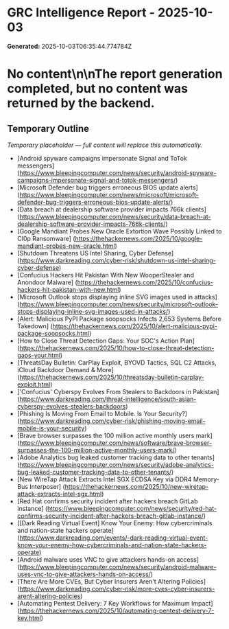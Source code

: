 # GRC Intelligence Report - 2025-10-03
**Generated:** 2025-10-03T06:35:44.774784Z
# No content\n\nThe report generation completed, but no content was returned by the backend.

## Temporary Outline
_Temporary placeholder — full content will replace this automatically._
- [Android spyware campaigns impersonate Signal and ToTok messengers] (https://www.bleepingcomputer.com/news/security/android-spyware-campaigns-impersonate-signal-and-totok-messengers/)
- [Microsoft Defender bug triggers erroneous BIOS update alerts] (https://www.bleepingcomputer.com/news/microsoft/microsoft-defender-bug-triggers-erroneous-bios-update-alerts/)
- [Data breach at dealership software provider impacts 766k clients] (https://www.bleepingcomputer.com/news/security/data-breach-at-dealership-software-provider-impacts-766k-clients/)
- [Google Mandiant Probes New Oracle Extortion Wave Possibly Linked to Cl0p Ransomware] (https://thehackernews.com/2025/10/google-mandiant-probes-new-oracle.html)
- [Shutdown Threatens US Intel Sharing, Cyber Defense] (https://www.darkreading.com/cyber-risk/shutdown-us-intel-sharing-cyber-defense)
- [Confucius Hackers Hit Pakistan With New WooperStealer and Anondoor Malware] (https://thehackernews.com/2025/10/confucius-hackers-hit-pakistan-with-new.html)
- [Microsoft Outlook stops displaying inline SVG images used in attacks] (https://www.bleepingcomputer.com/news/security/microsoft-outlook-stops-displaying-inline-svg-images-used-in-attacks/)
- [Alert: Malicious PyPI Package soopsocks Infects 2,653 Systems Before Takedown] (https://thehackernews.com/2025/10/alert-malicious-pypi-package-soopsocks.html)
- [How to Close Threat Detection Gaps: Your SOC's Action Plan] (https://thehackernews.com/2025/10/how-to-close-threat-detection-gaps-your.html)
- [ThreatsDay Bulletin: CarPlay Exploit, BYOVD Tactics, SQL C2 Attacks, iCloud Backdoor Demand & More] (https://thehackernews.com/2025/10/threatsday-bulletin-carplay-exploit.html)
- ['Confucius' Cyberspy Evolves From Stealers to Backdoors in Pakistan] (https://www.darkreading.com/threat-intelligence/south-asian-cyberspy-evolves-stealers-backdoors)
- [Phishing Is Moving From Email to Mobile. Is Your Security?] (https://www.darkreading.com/cyber-risk/phishing-moving-email-mobile-is-your-security)
- [Brave browser surpasses the 100 million active monthly users mark] (https://www.bleepingcomputer.com/news/software/brave-browser-surpasses-the-100-million-active-monthly-users-mark/)
- [Adobe Analytics bug leaked customer tracking data to other tenants] (https://www.bleepingcomputer.com/news/security/adobe-analytics-bug-leaked-customer-tracking-data-to-other-tenants/)
- [New WireTap Attack Extracts Intel SGX ECDSA Key via DDR4 Memory-Bus Interposer] (https://thehackernews.com/2025/10/new-wiretap-attack-extracts-intel-sgx.html)
- [Red Hat confirms security incident after hackers breach GitLab instance] (https://www.bleepingcomputer.com/news/security/red-hat-confirms-security-incident-after-hackers-breach-gitlab-instance/)
- [[Dark Reading Virtual Event] Know Your Enemy: How cybercriminals and nation-state hackers operate] (https://www.darkreading.com/events/-dark-reading-virtual-event-know-your-enemy-how-cybercriminals-and-nation-state-hackers-operate)
- [Android malware uses VNC to give attackers hands-on access] (https://www.bleepingcomputer.com/news/security/android-malware-uses-vnc-to-give-attackers-hands-on-access/)
- [There Are More CVEs, But Cyber Insurers Aren't Altering Policies] (https://www.darkreading.com/cyber-risk/more-cves-cyber-insurers-arent-altering-policies)
- [Automating Pentest Delivery: 7 Key Workflows for Maximum Impact] (https://thehackernews.com/2025/10/automating-pentest-delivery-7-key.html)
